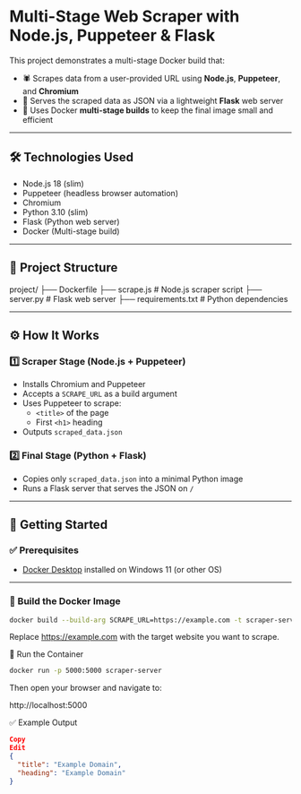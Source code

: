 # Multi-Stage Web Scraper with Node.js, Puppeteer & Flask

This project demonstrates a multi-stage Docker build that:

- 🕷️ Scrapes data from a user-provided URL using **Node.js**, **Puppeteer**, and **Chromium**
- 🐍 Serves the scraped data as JSON via a lightweight **Flask** web server
- 🐳 Uses Docker **multi-stage builds** to keep the final image small and efficient

---

## 🛠 Technologies Used

- Node.js 18 (slim)
- Puppeteer (headless browser automation)
- Chromium
- Python 3.10 (slim)
- Flask (Python web server)
- Docker (Multi-stage build)

---

## 📁 Project Structure
project/
├── Dockerfile
├── scrape.js             # Node.js scraper script
├── server.py             # Flask web server
├── requirements.txt      # Python dependencies


---

## ⚙️ How It Works

### 1️⃣ Scraper Stage (Node.js + Puppeteer)

- Installs Chromium and Puppeteer
- Accepts a `SCRAPE_URL` as a build argument
- Uses Puppeteer to scrape:
  - `<title>` of the page
  - First `<h1>` heading
- Outputs `scraped_data.json`

### 2️⃣ Final Stage (Python + Flask)

- Copies only `scraped_data.json` into a minimal Python image
- Runs a Flask server that serves the JSON on `/`

---

## 🚀 Getting Started

### ✅ Prerequisites

- [Docker Desktop](https://www.docker.com/products/docker-desktop/) installed on Windows 11 (or other OS)

---

### 🧱 Build the Docker Image

```bash
docker build --build-arg SCRAPE_URL=https://example.com -t scraper-server .
```

Replace https://example.com with the target website you want to scrape.


🏃 Run the Container
```bash
docker run -p 5000:5000 scraper-server
```

Then open your browser and navigate to:

http://localhost:5000

✅ Example Output

```json
Copy
Edit
{
  "title": "Example Domain",
  "heading": "Example Domain"
}
```

